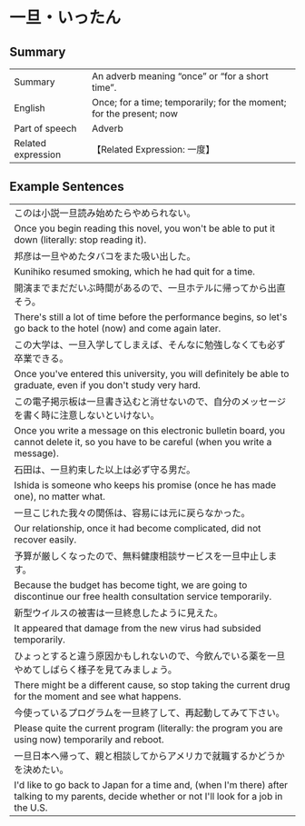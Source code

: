# 一旦・いったん

## Summary

<table><tr>   <td>Summary</td>   <td>An adverb meaning “once” or “for a short time”.</td></tr><tr>   <td>English</td>   <td>Once; for a time; temporarily; for the moment; for the present; now</td></tr><tr>   <td>Part of speech</td>   <td>Adverb</td></tr><tr>   <td>Related expression</td>   <td>【Related Expression: 一度】</td></tr></table>

## Example Sentences

<table><tr><td>このは小説一旦読み始めたらやめられない。</td></tr><tr><td>Once you begin reading this novel, you won't be able to put it down (literally: stop reading it).</td></tr><tr><td>邦彦は一旦やめたタバコをまた吸い出した。</td></tr><tr><td>Kunihiko resumed smoking, which he had quit for a time.</td></tr><tr><td>開演までまだだいぶ時間があるので、一旦ホテルに帰ってから出直そう。</td></tr><tr><td>There's still a lot of time before the performance begins, so let's go back to the hotel (now) and come again later.</td></tr><tr><td>この大学は、一旦入学してしまえば、そんなに勉強しなくても必ず卒業できる。</td></tr><tr><td>Once you've entered this university, you will definitely be able to graduate, even if you don't study very hard.</td></tr><tr><td>この電子掲示板は一旦書き込むと消せないので、自分のメッセージを書く時に注意しないといけない。</td></tr><tr><td>Once you write a message on this electronic bulletin board, you cannot delete it, so you have to be careful (when you write a message).</td></tr><tr><td>石田は、一旦約束した以上は必ず守る男だ。</td></tr><tr><td>Ishida is someone who keeps his promise (once he has made one), no matter what.</td></tr><tr><td>一旦こじれた我々の関係は、容易には元に戻らなかった。</td></tr><tr><td>Our relationship, once it had become complicated, did not recover easily.</td></tr><tr><td>予算が厳しくなったので、無料健康相談サービスを一旦中止します。</td></tr><tr><td>Because the budget has become tight, we are going to discontinue our free health consultation service temporarily.</td></tr><tr><td>新型ウイルスの被害は一旦終息したように見えた。</td></tr><tr><td>It appeared that damage from the new virus had subsided temporarily.</td></tr><tr><td>ひょっとすると違う原因かもしれないので、今飲んでいる薬を一旦やめてしばらく様子を見てみましょう。</td></tr><tr><td>There might be a different cause, so stop taking the current drug for the moment and see what happens.</td></tr><tr><td>今使っているプログラムを一旦終了して、再起動してみて下さい。</td></tr><tr><td>Please quite the current program (literally: the program you are using now) temporarily and reboot.</td></tr><tr><td>一旦日本へ帰って、親と相談してからアメリカで就職するかどうかを決めたい。</td></tr><tr><td>I'd like to go back to Japan for a time and, (when I'm there) after talking to my parents, decide whether or not I'll look for a job in the U.S.</td></tr></table>

